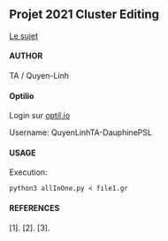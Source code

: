 ## Projet 2021 Cluster Editing

[Le sujet](https://www.lamsade.dauphine.fr/~sikora/ens/graphes/projet2021/)

#### AUTHOR

TA / Quyen-Linh

#### Optilio

Login sur [optil.io](https://www.optil.io/optilion/)

Username: QuyenLinhTA-DauphinePSL

#### USAGE

Execution: 

    python3 allInOne.py < file1.gr

#### REFERENCES
[1]. 
[2].
[3].
